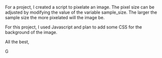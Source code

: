 For a project, I created a script to pixelate an image. The pixel size can be adjusted by modifying the value of the variable sample_size. The larger the sample size the more pixelated will the image be.

For this project, I used Javascript and plan to add some CSS for the background of the image.

All the best,

G
